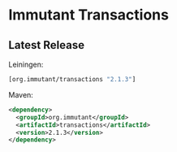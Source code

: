 # Immutant Transactions

## Latest Release

Leiningen:

``` clj
[org.immutant/transactions "2.1.3"]
```

Maven:

``` xml
<dependency>
  <groupId>org.immutant</groupId>
  <artifactId>transactions</artifactId>
  <version>2.1.3</version>
</dependency>
```
